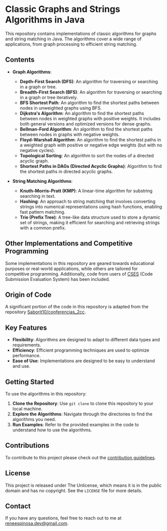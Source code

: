 # Classic Graphs and Strings Algorithms in Java

This repository contains implementations of classic algorithms for graphs and string matching in Java. The algorithms cover a wide range of applications, from graph processing to efficient string matching.

## Contents

- **Graph Algorithms**:
  - **Depth-First Search (DFS)**: An algorithm for traversing or searching in a graph or tree.
  - **Breadth-First Search (BFS)**: An algorithm for traversing or searching in a graph or tree iteratively.
  - **BFS Shortest Path**: An algorithm to find the shortest paths between nodes in unweighted graphs using BFS.
  - **Dijkstra's Algorithm**:  An algorithm to find the shortest paths between nodes in weighted graphs with positive weights. It includes both general versions and optimized versions for dense graphs.
  - **Bellman-Ford Algorithm**: An algorithm to find the shortest paths between nodes in graphs with negative weights.
  - **Floyd-Warshall Algorithm**: An algorithm to find the shortest paths in a weighted graph with positive or negative edge weights (but with no negative cycles).
  - **Topological Sorting**: An algorithm to sort the nodes of a directed acyclic graph.
  - **Shortest Paths in DAGs (Directed Acyclic Graphs)**: Algorithm to find the shortest paths in directed acyclic graphs.

- **String Matching Algorithms**:
  - **Knuth-Morris-Pratt (KMP)**: A linear-time algorithm for substring searching in text.
  - **Hashing**: An approach to string matching that involves converting strings into numerical representations using hash functions, enabling fast pattern matching.
  - **Trie (Prefix Tree)**: A tree-like data structure used to store a dynamic set of strings, making it efficient for searching and retrieving strings with a common prefix.
  

## Other Implementations and Competitive Programming

Some implementations in this repository are geared towards educational purposes or real-world applications, while others are tailored for competitive programming. Additionally, code from users of [CSES](https://cses.fi/) (Code Submission Evaluation System) has been included.

## Origin of Code

A significant portion of the code in this repository is adapted from the repository [Saborit10/conferencias_2cc](https://github.com/Saborit10/conferencias_2cc).

## Key Features

- **Flexibility**: Algorithms are designed to adapt to different data types and requirements.
- **Efficiency**: Efficient programming techniques are used to optimize performance.
- **Ease of Use**: Implementations are designed to be easy to understand and use.

## Getting Started

To use the algorithms in this repository:

1. **Clone the Repository**: Use `git clone` to clone this repository to your local machine.
2. **Explore the Algorithms**: Navigate through the directories to find the algorithms you need.
3. **Run Examples**: Refer to the provided examples in the code to understand how to use the algorithms.

## Contributions

To contribute to this project please check out the [contribution guidelines](https://github.com/YurisCodingClub/accessibility-mentor/blob/main/CONTRIBUTING.md).

## License

This project is released under The Unlicense, which means it is in the public domain and has no copyright. See the `LICENSE` file for more details.

## Contact

If you have any questions, feel free to reach out to me at [reneespinosa.dev@gmail.com](mailto:reneespinosa.dev@gmail.com).
